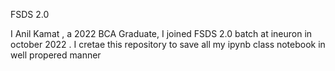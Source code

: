 FSDS 2.0

 I Anil Kamat , a 2022 BCA Graduate, I joined FSDS 2.0 batch at ineuron in october 2022 . I cretae this repository to save all my ipynb class notebook in well propered manner



